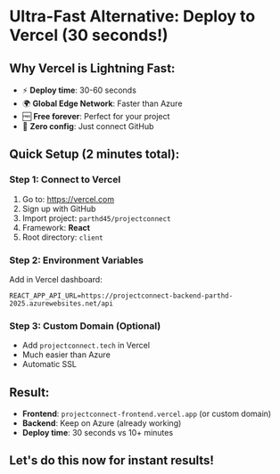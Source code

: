 # Ultra-Fast Alternative: Deploy to Vercel (30 seconds!)

## Why Vercel is Lightning Fast:
- ⚡ **Deploy time**: 30-60 seconds
- 🌍 **Global Edge Network**: Faster than Azure
- 🆓 **Free forever**: Perfect for your project
- 🔧 **Zero config**: Just connect GitHub

## Quick Setup (2 minutes total):

### Step 1: Connect to Vercel
1. Go to: https://vercel.com
2. Sign up with GitHub
3. Import project: `parthd45/projectconnect`
4. Framework: **React**
5. Root directory: `client`

### Step 2: Environment Variables
Add in Vercel dashboard:
```
REACT_APP_API_URL=https://projectconnect-backend-parthd-2025.azurewebsites.net/api
```

### Step 3: Custom Domain (Optional)
- Add `projectconnect.tech` in Vercel
- Much easier than Azure
- Automatic SSL

## Result:
- **Frontend**: `projectconnect-frontend.vercel.app` (or custom domain)
- **Backend**: Keep on Azure (already working)
- **Deploy time**: 30 seconds vs 10+ minutes

## Let's do this now for instant results!
